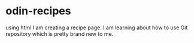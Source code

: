 # odin-recipes
using html I am creating a recipe page. I am learning about how to use Git repository which is pretty brand new to me. 